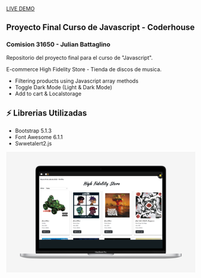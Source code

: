 [LIVE DEMO](https://julianbattaglino.github.io/High-Fidelity-Store-Final-Version-/)

## Proyecto Final Curso de Javascript - Coderhouse 
### Comision 31650 - Julian Battaglino

 Repositorio del proyecto final para el curso de "Javascript".

 E-commerce High Fidelity Store - Tienda de discos de musica.

 - Filtering products using Javascript array methods
 - Toggle Dark Mode (Light & Dark Mode)
 - Add to cart & Localstorage


## ⚡ Librerias Utilizadas

- Bootstrap 5.1.3 
- Font Awesome 6.1.1
- Swwetalert2.js

![Julian Battaglino - Javascript Coderhouse - Proyecto Final](/assets/img/presentation.png "Proyecto Final Javascript")






